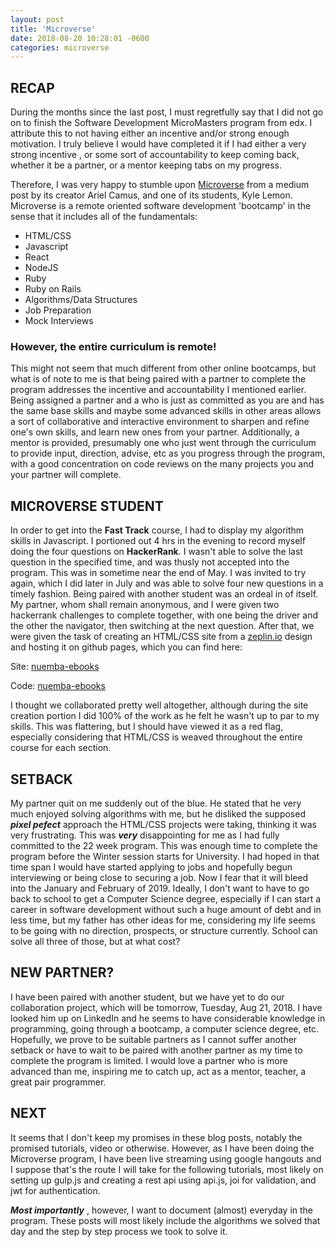 ```yaml
---
layout: post
title: 'Microverse'
date: 2018-08-20 10:28:01 -0600
categories: microverse 
---
```


## RECAP

During the months since the last post, I must regretfully say that I did not go on to finish the Software Development MicroMasters program from edx. I attribute this to not having either an incentive and/or strong enough motivation. I truly believe I would have completed it if I had either a very strong incentive , or some sort of accountability to keep coming back, whether it be  a partner, or a mentor keeping tabs on my progress.



Therefore, I was very happy to stumble upon [Microverse](microverse.org) from a medium post by its creator   Ariel Camus, and one of its students, Kyle Lemon. Microverse is a remote oriented software development 'bootcamp' in the sense that it includes all of the fundamentals:

- HTML/CSS
- Javascript
- React
- NodeJS
- Ruby
- Ruby on Rails
- Algorithms/Data Structures
- Job Preparation
- Mock Interviews

### However, the entire curriculum is remote!

This might not seem that much different from other online bootcamps, but what is of note to me is that being paired with a partner to complete the program addresses the incentive and accountability I mentioned earlier. Being assigned a partner and a who is just as committed as you are and has the same base skills and maybe some advanced skills in other areas allows a sort of collaborative and interactive environment to sharpen and refine one's own skills, and learn new ones from your partner. Additionally, a mentor is provided, presumably one who just went through the curriculum to provide input, direction, advise, etc as you progress through the program, with a good concentration on code reviews on the many projects you and your partner will complete.


## MICROVERSE STUDENT

In order to get into the __Fast Track__ course, I had to display my algorithm skills in Javascript. I portioned out 4 hrs in the evening to record myself doing the four questions on __HackerRank__. I wasn't able to solve the last question in the specified time, and was thusly not accepted into the program. This was in sometime near the end of May. I was invited to try again, which I did later in July and was able to solve four new questions in a timely fashion. Being paired with another student was an ordeal in of itself. My partner, whom shall remain anonymous, and I were given two hackerrank challenges to complete together, with one being the driver and the other the navigator, then switching at the next question. After that, we were given the task of creating an HTML/CSS site from a [zeplin.io](zeplin.io) design and hosting it on github pages, which you can find here: 

Site: [nuemba-ebooks](https://microverse-charles-tony.github.io/nuemba-ebooks/)

Code: [nuemba-ebooks](https://microverse-charles-tony.github.com/nuemba-ebooks/)

I thought we collaborated pretty well altogether, although during the site creation portion I did 100% of the work as he felt he wasn't up to par to my skills. This was flattering, but I should have viewed it as a red flag, especially considering that HTML/CSS is weaved throughout the entire course for each section. 


## SETBACK

My partner quit on me suddenly out of the blue. He stated that he very much enjoyed solving algorithms with me, but he disliked the supposed ___pixel pefect___ approach the HTML/CSS projects were taking, thinking it was very frustrating. This was ___very___ disappointing for me as I had fully committed to the 22 week program. This was enough time to complete the program before the Winter session starts for University. I had hoped in that time span I would have started applying to jobs and hopefully begun interviewing or being  close to securing a job. Now I fear that it will bleed into the January and February of 2019. Ideally, I don't want to have to go back to school to get a Computer Science degree, especially if I can start a career in software development without such a huge amount of debt and in less time, but my father has other ideas for me, considering my life seems to be going with no direction, prospects, or structure currently. School can solve all three of those, but at what cost?


## NEW PARTNER?

I have been paired with another student, but we have yet to do our collaboration project, which will be tomorrow, Tuesday, Aug 21, 2018. I have looked him up on LinkedIn and he seems to have considerable knowledge in programming, going through a bootcamp, a computer science degree, etc. Hopefully, we prove to be suitable partners as I cannot suffer another setback or have to wait to be paired with another partner as my time to complete the program is limited. I would love a partner who is more advanced than me, inspiring me to catch up, act as a mentor, teacher, a great pair programmer.


## NEXT

It seems that I don't keep my promises in these blog posts, notably the promised tutorials, video or otherwise. However, as I have been doing the Microverse program, I have been live streaming using google hangouts and I suppose that's the route I will take for the following tutorials, most likely on setting up gulp.js and creating a rest api using api.js, joi for validation, and jwt for authentication.

___Most importantly___ , however, I want to document (almost) everyday in the program. These posts will most likely include the algorithms we solved that day and the step by step process we took to solve it.
